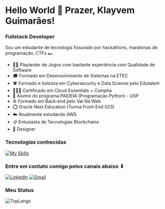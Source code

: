 # Hello World 👋 Prazer, Klayvem Guimarães!


<!--<div align="center">
   <img height="380em" src=""/>
</div>-->


### Fullstack Developer 

Sou um estudante de tecnologia fissurado por hackathons, maratonas de programação, CTFs 🏎️

- 👩‍💻 Playtester de Jogos com bastante experiência com Qualidade de Software
- 🎓 Formado em Desenvolvimento de Sistemas na ETEC
- 🕷️ Formado e bolsista em Cybersecurity e Data Sciense pelo Edutalent
- 🧑🏻‍💻 Certificado em Cloud Essentials + Comptia
- 🤖 Alumni do programa PAIDEIA (Programação Python) - USP
- ⚙️ Formado em Back-end pelo Vai Na Web
- ⭕ Oracle Next Education (Turma Front-End 023)
- ☁️ Atualmente estudando AWS
- 🪙 Entusiasta de Tecnologias Blockchains
- 🎨 Designer


### Tecnologias conhecidas 

[![My Skills](https://skillicons.dev/icons?i=html,css,js,linux,git,arduino,react,styledcomponents,nodejs,ts,angular,mysql,postgres,prisma,py,ruby,figma,postman,nest,next&theme=dark&perline=6)](https://skillicons.dev)

<!--My Socials-->
### Entre em contato comigo pelos canais abaixo ⬇
<a href="https://www.linkedin.com/in/klayvemguimaraes/"><img src="https://img.shields.io/badge/-LinkedIn-020114?style=for-the-badge&amp;logo=linkedin&amp;logoColor=white&amp;color:FFF" alt="LinkedIn"></a>
<a href="mailto:klayvemguik@gmail.com"><img src="https://img.shields.io/badge/-Gmail-020114?style=for-the-badge&amp;logo=gmail&amp;logoColor=white&amp;color:FFF" alt="Gmail"></a>

### Meu Status

![TopLangs](https://github-readme-stats.vercel.app/api/top-langs/?username=klayvemguimaraes&layout=compact&theme=gruvbox)

<!-- My Stats
https://github.com/anuraghazra/github-readme-stats
-->

<!--<div align="center">

![MyStats](https://github-readme-stats.vercel.app/api?username=rayssabuarque&show_icons=true&theme=gruvbox)

</div>-->
